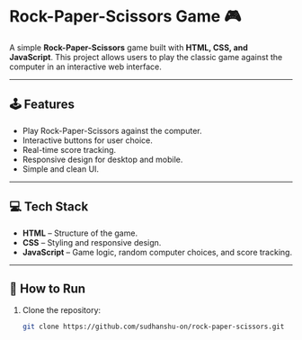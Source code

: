 # Rock-Paper-Scissors Game 🎮

A simple **Rock-Paper-Scissors** game built with **HTML, CSS, and JavaScript**. This project allows users to play the classic game against the computer in an interactive web interface.

---

## 🕹 Features
- Play Rock-Paper-Scissors against the computer.
- Interactive buttons for user choice.
- Real-time score tracking.
- Responsive design for desktop and mobile.
- Simple and clean UI.

---

## 💻 Tech Stack
- **HTML** – Structure of the game.
- **CSS** – Styling and responsive design.
- **JavaScript** – Game logic, random computer choices, and score tracking.

---

## 🚀 How to Run
1. Clone the repository:
   ```bash
   git clone https://github.com/sudhanshu-on/rock-paper-scissors.git